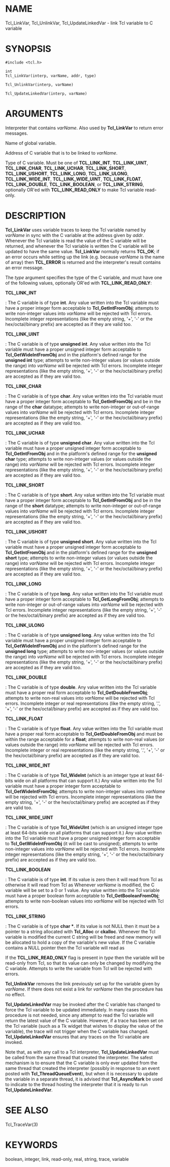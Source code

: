 # NAME

Tcl_LinkVar, Tcl_UnlinkVar, Tcl_UpdateLinkedVar - link Tcl variable to C
variable

# SYNOPSIS

    #include <tcl.h>

    int
    Tcl_LinkVar(interp, varName, addr, type)

    Tcl_UnlinkVar(interp, varName)

    Tcl_UpdateLinkedVar(interp, varName)

# ARGUMENTS

Interpreter that contains *varName*. Also used by **Tcl_LinkVar** to
return error messages.

Name of global variable.

Address of C variable that is to be linked to *varName*.

Type of C variable. Must be one of **TCL_LINK_INT**, **TCL_LINK_UINT**,
**TCL_LINK_CHAR**, **TCL_LINK_UCHAR**, **TCL_LINK_SHORT**,
**TCL_LINK_USHORT**, **TCL_LINK_LONG**, **TCL_LINK_ULONG**,
**TCL_LINK_WIDE_INT**, **TCL_LINK_WIDE_UINT**, **TCL_LINK_FLOAT**,
**TCL_LINK_DOUBLE**, **TCL_LINK_BOOLEAN**, or **TCL_LINK_STRING**,
optionally OR\'ed with **TCL_LINK_READ_ONLY** to make Tcl variable
read-only.

# DESCRIPTION

**Tcl_LinkVar** uses variable traces to keep the Tcl variable named by
*varName* in sync with the C variable at the address given by *addr*.
Whenever the Tcl variable is read the value of the C variable will be
returned, and whenever the Tcl variable is written the C variable will
be updated to have the same value. **Tcl_LinkVar** normally returns
**TCL_OK**; if an error occurs while setting up the link (e.g. because
*varName* is the name of array) then **TCL_ERROR** is returned and the
interpreter\'s result contains an error message.

The *type* argument specifies the type of the C variable, and must have
one of the following values, optionally OR\'ed with
**TCL_LINK_READ_ONLY**:

**TCL_LINK_INT**

:   The C variable is of type **int**. Any value written into the Tcl
    variable must have a proper integer form acceptable to
    **Tcl_GetIntFromObj**; attempts to write non-integer values into
    *varName* will be rejected with Tcl errors. Incomplete integer
    representations (like the empty string, \'+\', \'-\' or the
    hex/octal/binary prefix) are accepted as if they are valid too.

**TCL_LINK_UINT**

:   The C variable is of type **unsigned int**. Any value written into
    the Tcl variable must have a proper unsigned integer form acceptable
    to **Tcl_GetWideIntFromObj** and in the platform\'s defined range
    for the **unsigned int** type; attempts to write non-integer values
    (or values outside the range) into *varName* will be rejected with
    Tcl errors. Incomplete integer representations (like the empty
    string, \'+\', \'-\' or the hex/octal/binary prefix) are accepted as
    if they are valid too.

**TCL_LINK_CHAR**

:   The C variable is of type **char**. Any value written into the Tcl
    variable must have a proper integer form acceptable to
    **Tcl_GetIntFromObj** and be in the range of the **char** datatype;
    attempts to write non-integer or out-of-range values into *varName*
    will be rejected with Tcl errors. Incomplete integer representations
    (like the empty string, \'+\', \'-\' or the hex/octal/binary prefix)
    are accepted as if they are valid too.

**TCL_LINK_UCHAR**

:   The C variable is of type **unsigned char**. Any value written into
    the Tcl variable must have a proper unsigned integer form acceptable
    to **Tcl_GetIntFromObj** and in the platform\'s defined range for
    the **unsigned char** type; attempts to write non-integer values (or
    values outside the range) into *varName* will be rejected with Tcl
    errors. Incomplete integer representations (like the empty string,
    \'+\', \'-\' or the hex/octal/binary prefix) are accepted as if they
    are valid too.

**TCL_LINK_SHORT**

:   The C variable is of type **short**. Any value written into the Tcl
    variable must have a proper integer form acceptable to
    **Tcl_GetIntFromObj** and be in the range of the **short** datatype;
    attempts to write non-integer or out-of-range values into *varName*
    will be rejected with Tcl errors. Incomplete integer representations
    (like the empty string, \'+\', \'-\' or the hex/octal/binary prefix)
    are accepted as if they are valid too.

**TCL_LINK_USHORT**

:   The C variable is of type **unsigned short**. Any value written into
    the Tcl variable must have a proper unsigned integer form acceptable
    to **Tcl_GetIntFromObj** and in the platform\'s defined range for
    the **unsigned short** type; attempts to write non-integer values
    (or values outside the range) into *varName* will be rejected with
    Tcl errors. Incomplete integer representations (like the empty
    string, \'+\', \'-\' or the hex/octal/binary prefix) are accepted as
    if they are valid too.

**TCL_LINK_LONG**

:   The C variable is of type **long**. Any value written into the Tcl
    variable must have a proper integer form acceptable to
    **Tcl_GetLongFromObj**; attempts to write non-integer or
    out-of-range values into *varName* will be rejected with Tcl errors.
    Incomplete integer representations (like the empty string, \'+\',
    \'-\' or the hex/octal/binary prefix) are accepted as if they are
    valid too.

**TCL_LINK_ULONG**

:   The C variable is of type **unsigned long**. Any value written into
    the Tcl variable must have a proper unsigned integer form acceptable
    to **Tcl_GetWideIntFromObj** and in the platform\'s defined range
    for the **unsigned long** type; attempts to write non-integer values
    (or values outside the range) into *varName* will be rejected with
    Tcl errors. Incomplete integer representations (like the empty
    string, \'+\', \'-\' or the hex/octal/binary prefix) are accepted as
    if they are valid too.

**TCL_LINK_DOUBLE**

:   The C variable is of type **double**. Any value written into the Tcl
    variable must have a proper real form acceptable to
    **Tcl_GetDoubleFromObj**; attempts to write non-real values into
    *varName* will be rejected with Tcl errors. Incomplete integer or
    real representations (like the empty string, \'.\', \'+\', \'-\' or
    the hex/octal/binary prefix) are accepted as if they are valid too.

**TCL_LINK_FLOAT**

:   The C variable is of type **float**. Any value written into the Tcl
    variable must have a proper real form acceptable to
    **Tcl_GetDoubleFromObj** and must be within the range acceptable for
    a **float**; attempts to write non-real values (or values outside
    the range) into *varName* will be rejected with Tcl errors.
    Incomplete integer or real representations (like the empty string,
    \'.\', \'+\', \'-\' or the hex/octal/binary prefix) are accepted as
    if they are valid too.

**TCL_LINK_WIDE_INT**

:   The C variable is of type **Tcl_WideInt** (which is an integer type
    at least 64-bits wide on all platforms that can support it.) Any
    value written into the Tcl variable must have a proper integer form
    acceptable to **Tcl_GetWideIntFromObj**; attempts to write
    non-integer values into *varName* will be rejected with Tcl errors.
    Incomplete integer representations (like the empty string, \'+\',
    \'-\' or the hex/octal/binary prefix) are accepted as if they are
    valid too.

**TCL_LINK_WIDE_UINT**

:   The C variable is of type **Tcl_WideUInt** (which is an unsigned
    integer type at least 64-bits wide on all platforms that can support
    it.) Any value written into the Tcl variable must have a proper
    unsigned integer form acceptable to **Tcl_GetWideIntFromObj** (it
    will be cast to unsigned); attempts to write non-integer values into
    *varName* will be rejected with Tcl errors. Incomplete integer
    representations (like the empty string, \'+\', \'-\' or the
    hex/octal/binary prefix) are accepted as if they are valid too.

**TCL_LINK_BOOLEAN**

:   The C variable is of type **int**. If its value is zero then it will
    read from Tcl as otherwise it will read from Tcl as Whenever
    *varName* is modified, the C variable will be set to a 0 or 1 value.
    Any value written into the Tcl variable must have a proper boolean
    form acceptable to **Tcl_GetBooleanFromObj**; attempts to write
    non-boolean values into *varName* will be rejected with Tcl errors.

**TCL_LINK_STRING**

:   The C variable is of type **char \***. If its value is not NULL then
    it must be a pointer to a string allocated with **Tcl_Alloc** or
    **ckalloc**. Whenever the Tcl variable is modified the current C
    string will be freed and new memory will be allocated to hold a copy
    of the variable\'s new value. If the C variable contains a NULL
    pointer then the Tcl variable will read as

If the **TCL_LINK_READ_ONLY** flag is present in *type* then the
variable will be read-only from Tcl, so that its value can only be
changed by modifying the C variable. Attempts to write the variable from
Tcl will be rejected with errors.

**Tcl_UnlinkVar** removes the link previously set up for the variable
given by *varName*. If there does not exist a link for *varName* then
the procedure has no effect.

**Tcl_UpdateLinkedVar** may be invoked after the C variable has changed
to force the Tcl variable to be updated immediately. In many cases this
procedure is not needed, since any attempt to read the Tcl variable will
return the latest value of the C variable. However, if a trace has been
set on the Tcl variable (such as a Tk widget that wishes to display the
value of the variable), the trace will not trigger when the C variable
has changed. **Tcl_UpdateLinkedVar** ensures that any traces on the Tcl
variable are invoked.

Note that, as with any call to a Tcl interpreter,
**Tcl_UpdateLinkedVar** must be called from the same thread that created
the interpreter. The safest mechanism is to ensure that the C variable
is only ever updated from the same thread that created the interpreter
(possibly in response to an event posted with **Tcl_ThreadQueueEvent**),
but when it is necessary to update the variable in a separate thread, it
is advised that **Tcl_AsyncMark** be used to indicate to the thread
hosting the interpreter that it is ready to run **Tcl_UpdateLinkedVar**.

# SEE ALSO

Tcl_TraceVar(3)

# KEYWORDS

boolean, integer, link, read-only, real, string, trace, variable
